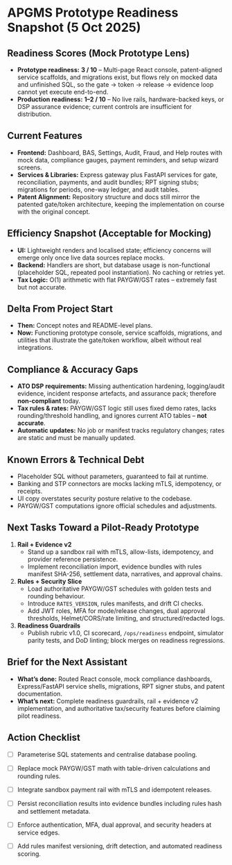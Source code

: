 # APGMS Prototype Readiness Snapshot (5 Oct 2025)

## Readiness Scores (Mock Prototype Lens)
- **Prototype readiness:** **3 / 10** – Multi-page React console, patent-aligned service scaffolds, and migrations exist, but flows rely on mocked data and unfinished SQL, so the gate → token → release → evidence loop cannot yet execute end-to-end.
- **Production readiness:** **1–2 / 10** – No live rails, hardware-backed keys, or DSP assurance evidence; current controls are insufficient for distribution.

## Current Features
- **Frontend:** Dashboard, BAS, Settings, Audit, Fraud, and Help routes with mock data, compliance gauges, payment reminders, and setup wizard screens.
- **Services & Libraries:** Express gateway plus FastAPI services for gate, reconciliation, payments, and audit bundles; RPT signing stubs; migrations for periods, one-way ledger, and audit tables.
- **Patent Alignment:** Repository structure and docs still mirror the patented gate/token architecture, keeping the implementation on course with the original concept.

## Efficiency Snapshot (Acceptable for Mocking)
- **UI:** Lightweight renders and localised state; efficiency concerns will emerge only once live data sources replace mocks.
- **Backend:** Handlers are short, but database usage is non-functional (placeholder SQL, repeated pool instantiation). No caching or retries yet.
- **Tax Logic:** O(1) arithmetic with flat PAYGW/GST rates – extremely fast but not accurate.

## Delta From Project Start
- **Then:** Concept notes and README-level plans.
- **Now:** Functioning prototype console, service scaffolds, migrations, and utilities that illustrate the gate/token workflow, albeit without real integrations.

## Compliance & Accuracy Gaps
- **ATO DSP requirements:** Missing authentication hardening, logging/audit evidence, incident response artefacts, and assurance pack; therefore **non-compliant** today.
- **Tax rules & rates:** PAYGW/GST logic still uses fixed demo rates, lacks rounding/threshold handling, and ignores current ATO tables – **not accurate**.
- **Automatic updates:** No job or manifest tracks regulatory changes; rates are static and must be manually updated.

## Known Errors & Technical Debt
- Placeholder SQL without parameters, guaranteed to fail at runtime.
- Banking and STP connectors are mocks lacking mTLS, idempotency, or receipts.
- UI copy overstates security posture relative to the codebase.
- PAYGW/GST computations ignore official schedules and adjustments.

## Next Tasks Toward a Pilot-Ready Prototype
1. **Rail + Evidence v2**
   - Stand up a sandbox rail with mTLS, allow-lists, idempotency, and provider reference persistence.
   - Implement reconciliation import, evidence bundles with rules manifest SHA-256, settlement data, narratives, and approval chains.
2. **Rules + Security Slice**
   - Load authoritative PAYGW/GST schedules with golden tests and rounding behaviour.
   - Introduce `RATES_VERSION`, rules manifests, and drift CI checks.
   - Add JWT roles, MFA for mode/release changes, dual approval thresholds, Helmet/CORS/rate limiting, and structured/redacted logs.
3. **Readiness Guardrails**
   - Publish rubric v1.0, CI scorecard, `/ops/readiness` endpoint, simulator parity tests, and DoD linting; block merges on readiness regressions.

## Brief for the Next Assistant
- **What’s done:** Routed React console, mock compliance dashboards, Express/FastAPI service shells, migrations, RPT signer stubs, and patent documentation.
- **What’s next:** Complete readiness guardrails, rail + evidence v2 implementation, and authoritative tax/security features before claiming pilot readiness.

## Action Checklist
- [ ] Parameterise SQL statements and centralise database pooling.
- [ ] Replace mock PAYGW/GST math with table-driven calculations and rounding rules.
- [ ] Integrate sandbox payment rail with mTLS and idempotent releases.
- [ ] Persist reconciliation results into evidence bundles including rules hash and settlement metadata.
- [ ] Enforce authentication, MFA, dual approval, and security headers at service edges.
- [ ] Add rules manifest versioning, drift detection, and automated readiness scoring.

